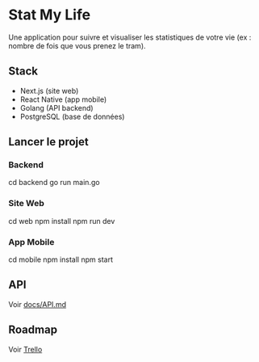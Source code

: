 # Stat My Life

Une application pour suivre et visualiser les statistiques de votre vie (ex : nombre de fois que vous prenez le tram).

## Stack
- Next.js (site web)
- React Native (app mobile)
- Golang (API backend)
- PostgreSQL (base de données)

## Lancer le projet

### Backend
cd backend
go run main.go

### Site Web
cd web
npm install
npm run dev

### App Mobile
cd mobile
npm install
npm start

## API
Voir [docs/API.md](docs/API.md)

## Roadmap
Voir [Trello](https://trello.com/invite/b/686102ca63d10ba48717bc42/ATTI699aa62cb3f41c61b38d446ac164a984259D019D/projet-stat-my-life)
